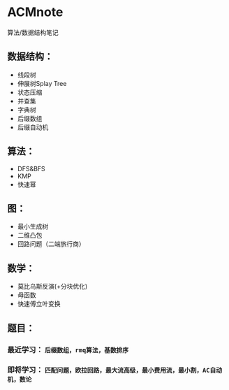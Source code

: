 # ACMnote
算法/数据结构笔记
## 数据结构：
* 线段树
* 伸展树Splay Tree
* 状态压缩
* 并查集
* 字典树
* 后缀数组
* 后缀自动机

## 算法：
* DFS&BFS
* KMP
* 快速幂

## 图：
* 最小生成树
* 二维凸包
* 回路问题（二端旅行商）

## 数学：
* 莫比乌斯反演(+分块优化)
* 母函数
* 快速傅立叶变换

## 题目：


### 最近学习： `后缀数组，rmq算法，基数排序`

### 即将学习： `匹配问题，欧拉回路，最大流高级，最小费用流，最小割，AC自动机，数论`
